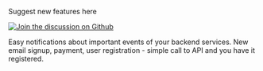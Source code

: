 
Suggest new features here

</a><a href="https://github.com/stack-on-fire/fire-station/discussions">
  <img alt="Join the discussion on Github" src="https://img.shields.io/badge/Github%20Discussions%20%26%20Support-Chat%20now!-blue" />
</a>

Easy notifications about important events of your backend services. New email signup, payment, user registration - simple call to API and you have it registered.
